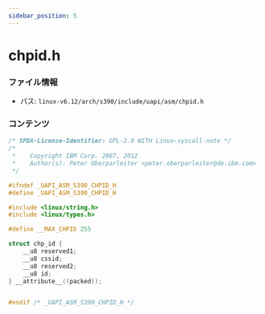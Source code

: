 ```yaml
---
sidebar_position: 5
---
```

# chpid.h

### ファイル情報

- パス: `linux-v6.12/arch/s390/include/uapi/asm/chpid.h`

### コンテンツ

```h
/* SPDX-License-Identifier: GPL-2.0 WITH Linux-syscall-note */
/*
 *    Copyright IBM Corp. 2007, 2012
 *    Author(s): Peter Oberparleiter <peter.oberparleiter@de.ibm.com>
 */

#ifndef _UAPI_ASM_S390_CHPID_H
#define _UAPI_ASM_S390_CHPID_H

#include <linux/string.h>
#include <linux/types.h>

#define __MAX_CHPID 255

struct chp_id {
	__u8 reserved1;
	__u8 cssid;
	__u8 reserved2;
	__u8 id;
} __attribute__((packed));


#endif /* _UAPI_ASM_S390_CHPID_H */

```
